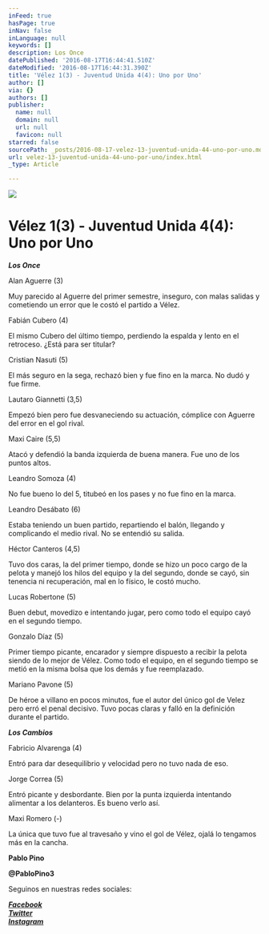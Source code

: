 ```yaml
---
inFeed: true
hasPage: true
inNav: false
inLanguage: null
keywords: []
description: Los Once
datePublished: '2016-08-17T16:44:41.510Z'
dateModified: '2016-08-17T16:44:31.390Z'
title: 'Vélez 1(3) - Juventud Unida 4(4): Uno por Uno'
author: []
via: {}
authors: []
publisher:
  name: null
  domain: null
  url: null
  favicon: null
starred: false
sourcePath: _posts/2016-08-17-velez-13-juventud-unida-44-uno-por-uno.md
url: velez-13-juventud-unida-44-uno-por-uno/index.html
_type: Article

---
```

![](https://the-grid-user-content.s3-us-west-2.amazonaws.com/2678e1eb-5c8c-44a7-bcb5-81f5e859001f.jpg)

# Vélez 1(3) - Juventud Unida 4(4): Uno por Uno

_**Los Once**_  
  

Alan Aguerre (3) 

Muy parecido al Aguerre del primer semestre, inseguro, con malas salidas y cometiendo un error que le costó el partido a Vélez.

Fabián Cubero (4) 

El mismo Cubero del último tiempo, perdiendo la espalda y lento en el retroceso. ¿Está para ser titular?

Cristian Nasuti (5) 

El más seguro en la sega, rechazó bien y fue fino en la marca. No dudó y fue firme.

Lautaro Giannetti (3,5) 

Empezó bien pero fue desvaneciendo su actuación, cómplice con Aguerre del error en el gol rival.

Maxi Caire (5,5) 

Atacó y defendió la banda izquierda de buena manera. Fue uno de los puntos altos.

Leandro Somoza (4) 

No fue bueno lo del 5, titubeó en los pases y no fue fino en la marca.

Leandro Desábato (6) 

Estaba teniendo un buen partido, repartiendo el balón, llegando y complicando el medio rival. No se entendió su salida.

Héctor Canteros (4,5) 

Tuvo dos caras, la del primer tiempo, donde se hizo un poco cargo de la pelota y manejó los hilos del equipo y la del segundo, donde se cayó, sin tenencia ni recuperación, mal en lo físico, le costó mucho.

Lucas Robertone (5) 

Buen debut, movedizo e intentando jugar, pero como todo el equipo cayó en el segundo tiempo.

Gonzalo Díaz (5) 

Primer tiempo picante, encarador y siempre dispuesto a recibir la pelota siendo de lo mejor de Vélez. Como todo el equipo, en el segundo tiempo se metió en la misma bolsa que los demás y fue reemplazado.

Mariano Pavone (5) 

De héroe a villano en pocos minutos, fue el autor del único gol de Velez pero erró el penal decisivo. Tuvo pocas claras y falló en la definición durante el partido.

**_Los Cambios_**

Fabricio Alvarenga (4) 

Entró para dar desequilibrio y velocidad pero no tuvo nada de eso.

Jorge Correa (5) 

Entró picante y desbordante. Bien por la punta izquierda intentando alimentar a los delanteros. Es bueno verlo así.

Maxi Romero (-) 

La única que tuvo fue al travesaño y vino el gol de Vélez, ojalá lo tengamos más en la cancha.

**Pablo Pino**

**@PabloPino3**

Seguinos en nuestras redes sociales:

_**[Facebook][0]**_  
_**[Twitter][1]**_  
_**[Instagram][2]**_

[0]: https://www.facebook.com/pasionfortineraoficial/
[1]: https://twitter.com/PasionFortinera
[2]: https://www.instagram.com/pasionfortinera/